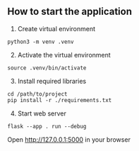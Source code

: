 ## How to start the application

1. Create virtual environment

```
python3 -m venv .venv
```

2. Activate the virtual environment

```
source .venv/bin/activate
```

3. Install required libraries

```
cd /path/to/project
pip install -r ./requirements.txt
```

4. Start web server 

```
flask --app . run --debug
```

Open http://127.0.0.1:5000 in your browser
